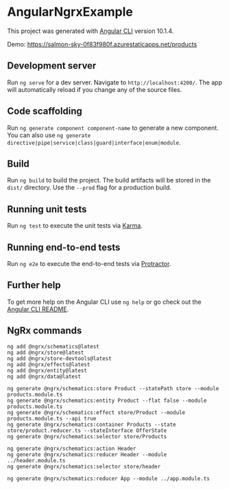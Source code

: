# AngularNgrxExample

This project was generated with [Angular CLI](https://github.com/angular/angular-cli) version 10.1.4.

Demo: https://salmon-sky-0f83f980f.azurestaticapps.net/products

## Development server

Run `ng serve` for a dev server. Navigate to `http://localhost:4200/`. The app will automatically reload if you change any of the source files.

## Code scaffolding

Run `ng generate component component-name` to generate a new component. You can also use `ng generate directive|pipe|service|class|guard|interface|enum|module`.

## Build

Run `ng build` to build the project. The build artifacts will be stored in the `dist/` directory. Use the `--prod` flag for a production build.

## Running unit tests

Run `ng test` to execute the unit tests via [Karma](https://karma-runner.github.io).

## Running end-to-end tests

Run `ng e2e` to execute the end-to-end tests via [Protractor](http://www.protractortest.org/).

## Further help

To get more help on the Angular CLI use `ng help` or go check out the [Angular CLI README](https://github.com/angular/angular-cli/blob/master/README.md).

## NgRx commands

```
ng add @ngrx/schematics@latest
ng add @ngrx/store@latest
ng add @ngrx/store-devtools@latest
ng add @ngrx/effects@latest
ng add @ngrx/entity@latest
ng add @ngrx/data@latest

ng generate @ngrx/schematics:store Product --statePath store --module products.module.ts
ng generate @ngrx/schematics:entity Product --flat false --module products.module.ts
ng generate @ngrx/schematics:effect store/Product --module products.module.ts --api true
ng generate @ngrx/schematics:container Products --state store/product.reducer.ts --stateInterface OfferState
ng generate @ngrx/schematics:selector store/Products

ng generate @ngrx/schematics:action Header
ng generate @ngrx/schematics:reducer Header --module ../header.module.ts
ng generate @ngrx/schematics:selector store/header

ng generate @ngrx/schematics:reducer App --module ../app.module.ts

```
